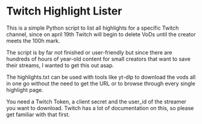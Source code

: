 # Twitch Highlight Lister

This is a simple Python script to list all highlights for a specific Twitch channel, since on april 19th Twitch will begin to delete VoDs until the creator meets the 100h mark.

The script is by far not finished or user-friendly but since there are hundreds of hours of year-old content for small creators that want to save their streams, I wanted to get this out asap. 

The highlights.txt can be used with tools like yt-dlp to download the vods all in one go without the need to get the URL or to browse through every single highlight page.

You need a Twitch Token, a client secret and the user_id of the streamer you want to download. Twitch has a lot of documentation on this, so please get familiar with that first.
